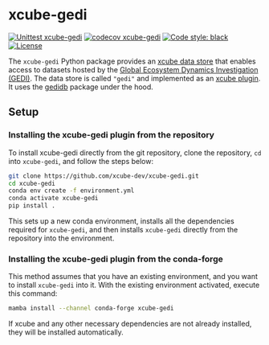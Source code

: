 # xcube-gedi

[![Unittest xcube-gedi](https://github.com/xcube-dev/xcube-gedi/actions/workflows/unittest.yml/badge.svg)](https://github.com/xcube-dev/xcube-gedi/actions/workflows/unittest.yml)
[![codecov xcube-gedi](https://codecov.io/github/xcube-dev/xcube-gedi/graph/badge.svg?token=pWeOFkbcL8)](https://codecov.io/github/xcube-dev/xcube-gedi)
[![Code style: black](https://img.shields.io/badge/code%20style-black-000000.svg)](https://github.com/psf/black)
[![License](https://img.shields.io/github/license/dcs4cop/xcube-smos)](https://github.com/xcube-dev/xcube-clms/blob/main/LICENSE)

The `xcube-gedi` Python package provides an
[xcube data store](https://xcube.readthedocs.io/en/latest/api.html#data-store-framework)
that enables access to datasets hosted by the
[Global Ecosystem Dynamics Investigation (GEDI)](https://gedi.umd.edu/).
The data store is called `"gedi"` and implemented as
an [xcube plugin](https://xcube.readthedocs.io/en/latest/plugins.html).
It uses the [gedidb](https://gedidb.readthedocs.io/en/latest/)
package under the hood.

## Setup

### Installing the xcube-gedi plugin from the repository

To install xcube-gedi directly from the git repository, clone the repository,
`cd` into `xcube-gedi`, and follow the steps below:

```bash
git clone https://github.com/xcube-dev/xcube-gedi.git
cd xcube-gedi
conda env create -f environment.yml
conda activate xcube-gedi
pip install .
```

This sets up a new conda environment, installs all the dependencies required
for `xcube-gedi`, and then installs `xcube-gedi` directly from the repository
into the environment.

### Installing the xcube-gedi plugin from the conda-forge

This method assumes that you have an existing environment, and you want to
install `xcube-gedi` into it.
With the existing environment activated, execute this command:

```bash
mamba install --channel conda-forge xcube-gedi
```

If xcube and any other necessary dependencies are not already installed, they
will be installed automatically.
